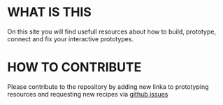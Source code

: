 # WHAT IS THIS

On this site you will find usefull resources about how to build, prototype, connect and fix your interactive prototypes.

# HOW TO CONTRIBUTE
Please contribute to the repository by adding new linka to prototyping resources and requesting new recipes via [github issues](https://github.com/id-studiolab/cookbook/issues)
